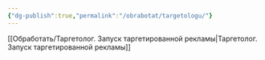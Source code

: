 ```yaml
---
{"dg-publish":true,"permalink":"/obrabotat/targetologu/"}
---
```


[[Обработать/Таргетолог. Запуск таргетированной рекламы\|Таргетолог. Запуск таргетированной рекламы]]